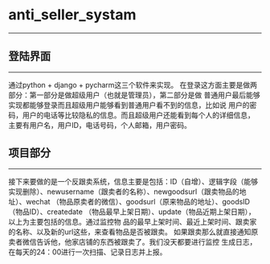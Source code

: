# anti_seller_systam
---
## 登陆界面
---
通过python + django + pycharm这三个软件来实现。 在登录这方面主要是做两部分：第一部分是做超级用户（也就是管理员），第二部分是做 普通用户最后能够实现都能够登录而且超级用户能够看到普通用户看不到的信息，比如说 用户的密码，用户的电话等比较隐私的信息。而且超级用户还能看到每个人的详细信息， 主要有用户名，用户ID，电话号码，个人邮箱，用户密码。
## 项目部分
---
接下来要做的是一个反跟卖系统，信息主要是包括：ID（自增）、逻辑字段（能够 实现删除）、newusername（跟卖者的名称）、newgoodsurl（跟卖物品的地址）、wechat （物品原卖者的微信）、goodsurl（原来物品的地址）、goodsID（物品ID）、createdate （物品最早上架日期）、update（物品近期上架日期），以上为主要包括的信息。通过监控物 品的最早上架时间、最近上架时间、跟卖家的名称、以及新的url这些，来查看物品是否被跟卖。 如果跟卖那么就直接通知原卖者微信告诉他，他家店铺的东西被跟卖了。我们没天都要进行监控 生成日志，在每天的24：00进行一次扫描、记录日志并上报。
